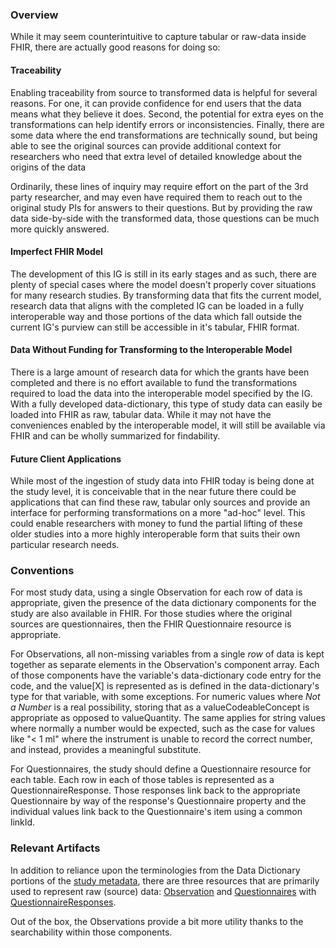 ### Overview
While it may seem counterintuitive to capture tabular or raw-data inside FHIR, there are actually good reasons for doing so:

#### Traceability
Enabling traceability from source to transformed data is helpful for several reasons. For one, it can provide confidence for end users that the data means what they believe it does. Second, the potential for extra eyes on the transformations can help identify errors or inconsistencies. Finally, there are some data where the end transformations are technically sound, but being able to see the original sources can provide additional context for researchers who need that extra level of detailed knowledge about the origins of the data

Ordinarily, these lines of inquiry may require effort on the part of the 3rd party researcher, and may even have required them to reach out to the original study PIs for answers to their questions. But by providing the raw data side-by-side with the transformed data, those questions can be much more quickly answered. 

#### Imperfect FHIR Model
The development of this IG is still in its early stages and as such, there are plenty of special cases where the model doesn't properly cover situations for many research studies. By transforming data that fits the current model, research data that aligns with the completed IG can be loaded in a fully interoperable way and those portions of the data which fall outside the current IG's purview can still be accessible in it's tabular, FHIR format. 

#### Data Without Funding for Transforming to the Interoperable Model
There is a large amount of research data for which the grants have been completed and there is no effort available to fund the transformations required to load the data into the interoperable model specified by the IG. With a fully developed data-dictionary, this type of study data can easily be loaded into FHIR as raw, tabular data. While it may not have the conveniences enabled by the interoperable model, it will still be available via FHIR and can be wholly summarized for findability. 

#### Future Client Applications
While most of the ingestion of study data into FHIR today is being done at the study level, it is conceivable that in the near future there could be applications that can find these raw, tabular only sources and provide an interface for performing transformations on a more "ad-hoc" level. This could enable researchers with money to fund the partial lifting of these older studies into a more highly interoperable form that suits their own particular research needs. 

### Conventions
For most study data, using a single Observation for each row of data is appropriate, given the presence of the data dictionary components for the study are also available in FHIR. For those studies where the original sources are questionnaires, then the FHIR Questionnaire resource is appropriate. 

For Observations, all non-missing variables from a single *row* of data is kept together as separate elements in the Observation's component array. Each of those components have the variable's data-dictionary code entry for the code, and the value[X] is represented as is defined in the data-dictionary's type for that variable, with some exceptions. For numeric values where *Not a Number* is a real possibility, storing that as a valueCodeableConcept is appropriate as opposed to valueQuantity. The same applies for string values where normally a number would be expected, such as the case for values like "< 1 ml" where the instrument is unable to record the correct number, and instead, provides a meaningful substitute. 

For Questionnaires, the study should define a Questionnaire resource for each table. Each row in each of those tables is represented as a QuestionnaireResponse. Those responses link back to the appropriate Questionnaire by way of the response's Questionnaire property and the individual values link back to the Questionnaire's item using a common linkId. 

### Relevant Artifacts
In addition to reliance upon the terminologies from the Data Dictionary portions of the [study metadata](study_metadata.html), there are three resources that are primarily used to represent raw (source) data: [Observation](https://hl7.org/fhir/observation.html) and [Questionnaires](https://hl7.org/fhir/questionnaire.html) with [QuestionnaireResponses](https://hl7.org/fhir/questionnaireresponse.html). 

Out of the box, the Observations provide a bit more utility thanks to the searchability within those components. 